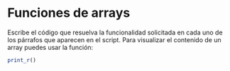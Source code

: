 # Funciones de arrays
Escribe el código que resuelva la funcionalidad solicitada en cada uno de los párrafos que aparecen en el script.
Para visualizar el contenido de un array puedes usar la función:
```php
print_r()
```